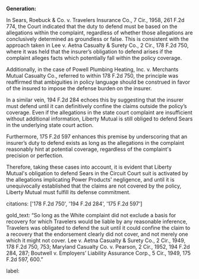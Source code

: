 **Generation:**

In Sears, Roebuck & Co. v. Travelers Insurance Co., 7 Cir., 1958, 261 F.2d 774, the Court indicated that the duty to defend must be based on the allegations within the complaint, regardless of whether those allegations are conclusively determined as groundless or false. This is consistent with the approach taken in Lee v. Aetna Casualty & Surety Co., 2 Cir., 178 F.2d 750, where it was held that the insurer’s obligation to defend arises if the complaint alleges facts which potentially fall within the policy coverage.

Additionally, in the case of Powell Plumbing Heating, Inc. v. Merchants Mutual Casualty Co., referred to within 178 F.2d 750, the principle was reaffirmed that ambiguities in policy language should be construed in favor of the insured to impose the defense burden on the insurer.

In a similar vein, 194 F.2d 284 echoes this by suggesting that the insurer must defend until it can definitively confine the claims outside the policy’s coverage. Even if the allegations in the state court complaint are insufficient without additional information, Liberty Mutual is still obliged to defend Sears in the underlying state court action.

Furthermore, 175 F.2d 597 enhances this premise by underscoring that an insurer’s duty to defend exists as long as the allegations in the complaint reasonably hint at potential coverage, regardless of the complaint's precision or perfection.

Therefore, taking these cases into account, it is evident that Liberty Mutual's obligation to defend Sears in the Circuit Court suit is activated by the allegations implicating Power Products' negligence, and until it is unequivocally established that the claims are not covered by the policy, Liberty Mutual must fulfill its defense commitment.

citations: ['178 F.2d 750', '194 F.2d 284', '175 F.2d 597']

gold_text: “So long as the White complaint did not exclude a basis for recovery for which Travelers would be liable by any reasonable inference, Travelers was obligated to defend the suit until it could confine the claim to a recovery that the endorsement clearly did not cover, and not merely one which it might not cover. Lee v. Aetna Casualty & Surety Co., 2 Cir., 1949, 178 F.2d 750, 753; Maryland Casualty Co. v. Pearson, 2 Cir., 1952, 194 F.2d 284, 287; Boutwell v. Employers’ Liability Assurance Corp., 5 Cir., 1949, 175 F.2d 597, 600.”

label: 